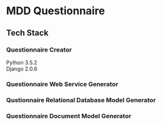 # MDD Questionnaire

	



## Tech Stack

### Questionnaire Creator
Python 3.5.2    
Django	2.0.6    

### Questionnaire Web Service Generator



### Qustionnaire Relational Database Model Generator



### Questionnaire Document Model Generator

